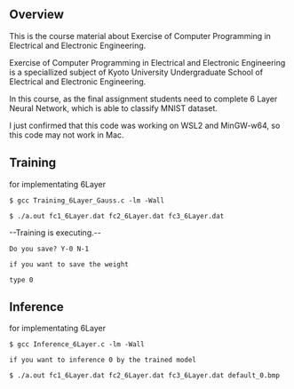 ## Overview

This is the course material about Exercise of Computer Programming in Electrical and Electronic Engineering.

Exercise of Computer Programming in Electrical and Electronic Engineering is a speciallized subject of Kyoto University Undergraduate School of Electrical and Electronic Engineering.

In this course, as the final assignment students need to complete 6 Layer Neural Network, which is able to classify MNIST dataset.

I just confirmed that this code was working on WSL2 and MinGW-w64, so this code may not work in Mac.

## Training

for implementating 6Layer

```
$ gcc Training_6Layer_Gauss.c -lm -Wall

$ ./a.out fc1_6Layer.dat fc2_6Layer.dat fc3_6Layer.dat
```

--Training is executing.--

```
Do you save? Y-0 N-1

if you want to save the weight

type 0
```

## Inference

for implementating 6Layer

```
$ gcc Inference_6Layer.c -lm -Wall

if you want to inference 0 by the trained model

$ ./a.out fc1_6Layer.dat fc2_6Layer.dat fc3_6Layer.dat default_0.bmp
```
